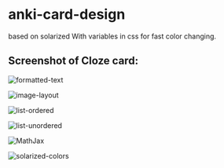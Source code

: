 # anki-card-design
based on solarized
With variables in css for fast color changing.

## Screenshot of Cloze card:
![formatted-text](/cloze-card-main/Screenshots/formatted-text.png?raw=true "formatted-text")

![image-layout](/cloze-card-main/Screenshots/image-layout.png?raw=true "image-layout")

![list-ordered](/cloze-card-main/Screenshots/list-ordered.png?raw=true "list-ordered")

![list-unordered](/cloze-card-main/Screenshots/list-unordered.png?raw=true "list-unordered")

![MathJax](/cloze-card-main/Screenshots/MathJax.png?raw=true "MathJax")

![solarized-colors](/cloze-card-main/Screenshots/solarized-colors.png?raw=true "solarized-colors")
